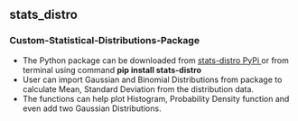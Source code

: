 <h2>stats_distro</h2>
<h3>Custom-Statistical-Distributions-Package</h3>
<ul>
  <li> The Python package can be downloaded from <a href="https://pypi.org/project/stats-distro/">stats-distro PyPi </a> or from terminal using command <strong>pip install stats-distro</strong>
    </li>
  
  <li> User can import Gaussian and Binomial Distributions from package to calculate Mean, Standard Deviation from the distribution data.
    </li>
  
  <li> The functions can help plot Histogram, Probability Density function and even add two Gaussian Distributions.
    </li>
  
  </ul>
